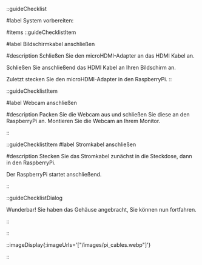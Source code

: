 ::guideChecklist

#label
System vorbereiten:

#items
::guideChecklistItem

#label
Bildschirmkabel anschließen

#description
Schließen Sie den microHDMI-Adapter an das HDMI Kabel an.

Schließen Sie anschließend das HDMI Kabel an Ihren Bildschirm an.

Zuletzt stecken Sie den microHDMI-Adapter in den RaspberryPi.
::

::guideChecklistItem

#label
Webcam anschließen

#description
Packen Sie die Webcam aus und schließen Sie diese an den RaspberryPi an.
Montieren Sie die Webcam an Ihrem Monitor.

::

::guideChecklistItem
#label
Stromkabel anschließen

#description
Stecken Sie das Stromkabel zunächst in die Steckdose, dann in den
RaspberryPi.

Der RaspberryPi startet anschließend.

::

::guideChecklistDialog

Wunderbar! Sie haben das Gehäuse angebracht, Sie können nun fortfahren.

::

::

::imageDisplay{:imageUrls='["/images/pi_cables.webp"]'}

::